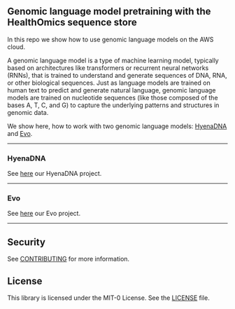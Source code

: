 ## Genomic language model pretraining with the HealthOmics sequence store

In this repo we show how to use genomic language models on the AWS cloud.

A genomic language model is a type of machine learning model, typically based on architectures like transformers or recurrent neural networks (RNNs), that is trained to understand and generate sequences of DNA, RNA, or other biological sequences. Just as language models are trained on human text to predict and generate natural language, genomic language models are trained on nucleotide sequences (like those composed of the bases A, T, C, and G) to capture the underlying patterns and structures in genomic data.

We show here, how to work with two genomic language models: [HyenaDNA](https://hazyresearch.stanford.edu/blog/2023-06-29-hyena-dna) and [Evo](https://arcinstitute.org/news/blog/evo).

---
### HyenaDNA

See [here](hyena-DNA/README.md) our HyenaDNA project.

---
### Evo

See [here](evo-model/README.md) our Evo project.

---
## Security

See [CONTRIBUTING](CONTRIBUTING.md#security-issue-notifications) for more information.


## License

This library is licensed under the MIT-0 License. See the [LICENSE](LICENSE) file.
